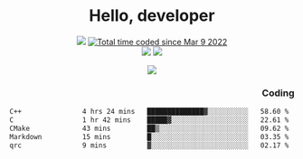 # <div align='center' >Hello, developer</div>

<div align='center'>
  <a ><img src="https://img.shields.io/badge/dynamic/json?url=https%3A%2F%2Fapi.swo.moe%2Fstats%2Fgithub%2FFree-Aaron-Li&query=count&color=181717&label=GitHub&labelColor=282c34&logo=github&suffix=+follows&cacheSeconds=3600"></a>
  <a href="https://wakatime.com/@fe40087f-8eae-48dc-9950-ad0633db1591"><img src="https://wakatime.com/badge/user/fe40087f-8eae-48dc-9950-ad0633db1591.svg" alt="Total time coded since Mar 9 2022" /></a>
</div>
<div align='center'>
  <a><img src="https://img.shields.io/badge/Rookie-blue?style=plastic&logo=c&logoColor=blue&labelColor=7a6d56"></a>
  <a><img src="https://img.shields.io/badge/Rookie-blue?style=plastic&logo=c%2B%2B&logoColor=blue&labelColor=7a6d56"></a> 
</div>

<p align="center">
  <img src="https://readme-typing-svg.demolab.com/?lines=你好!+开发者;Hello!+ developer&font=Fira%20Code&center=true&width=380&height=50&duration=4000&pause=1000">
</p>


<div align='right'>
  <h3>Coding</h3>
</div>

<!--START_SECTION:waka-->

```txt
C++               4 hrs 24 mins   ██████████████▓░░░░░░░░░░   58.60 %
C                 1 hr 42 mins    █████▓░░░░░░░░░░░░░░░░░░░   22.61 %
CMake             43 mins         ██▒░░░░░░░░░░░░░░░░░░░░░░   09.62 %
Markdown          15 mins         █░░░░░░░░░░░░░░░░░░░░░░░░   03.35 %
qrc               9 mins          ▓░░░░░░░░░░░░░░░░░░░░░░░░   02.17 %
```

<!--END_SECTION:waka-->




